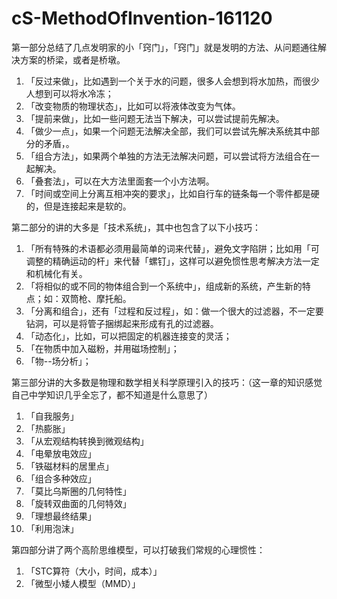 # cS-MethodOfInvention-161120



第一部分总结了几点发明家的小「窍门」，「窍门」就是发明的方法、从问题通往解决方案的桥梁，或者是桥墩。

1. 「反过来做」，比如遇到一个关于水的问题，很多人会想到将水加热，而很少人想到可以将水冷冻；
2. 「改变物质的物理状态」，比如可以将液体改变为气体。
3. 「提前来做」，比如一些问题无法当下解决，可以尝试提前先解决。
4. 「做少一点」，如果一个问题无法解决全部，我们可以尝试先解决系统其中部分的矛盾，。
5. 「组合方法」，如果两个单独的方法无法解决问题，可以尝试将方法组合在一起解决。
6. 「叠套法」，可以在大方法里面套一个小方法啊。
7. 「时间或空间上分离互相冲突的要求」，比如自行车的链条每一个零件都是硬的，但是连接起来是软的。

第二部分的讲的大多是「技术系统」，其中也包含了以下小技巧：


1. 「所有特殊的术语都必须用最简单的词来代替」，避免文字陷阱；比如用「可调整的精确运动的杆」来代替「螺钉」，这样可以避免惯性思考解决方法一定和机械化有关。
2. 「将相似的或不同的物体组合到一个系统中」，组成新的系统，产生新的特点；如：双筒枪、摩托船。
3. 「分离和组合」，还有「过程和反过程」，如：做一个很大的过滤器，不一定要钻洞，可以是将管子捆绑起来形成有孔的过滤器。
4. 「动态化」，比如，可以把固定的机器连接变的灵活；
5. 「在物质中加入磁粉，并用磁场控制」；
6. 「物--场分析」；

第三部分讲的大多数是物理和数学相关科学原理引入的技巧：（这一章的知识感觉自己中学知识几乎全忘了，都不知道是什么意思了）

1. 「自我服务」
2. 「热膨胀」
3. 「从宏观结构转换到微观结构」
4. 「电晕放电效应」
5. 「铁磁材料的居里点」
6. 「组合多种效应」
7. 「莫比乌斯圈的几何特性」
8. 「旋转双曲面的几何特效」
9. 「理想最终结果」
10. 「利用泡沫」

第四部分讲了两个高阶思维模型，可以打破我们常规的心理惯性：

1. 「STC算符（大小，时间，成本）」
2. 「微型小矮人模型（MMD）」

